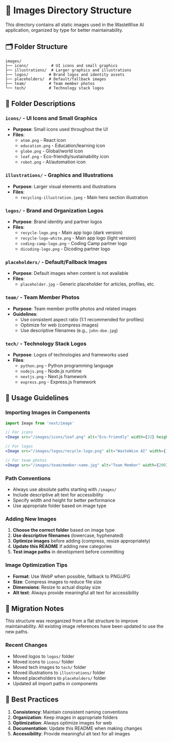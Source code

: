 # 📁 Images Directory Structure

This directory contains all static images used in the WasteWise AI application, organized by type for better maintainability.

## 🗂️ Folder Structure

```
images/
├── icons/          # UI icons and small graphics
├── illustrations/  # Larger graphics and illustrations
├── logos/         # Brand logos and identity assets
├── placeholders/  # Default/fallback images
├── team/          # Team member photos
└── tech/          # Technology stack logos
```

## 📂 Folder Descriptions

### `icons/` - UI Icons and Small Graphics
- **Purpose**: Small icons used throughout the UI
- **Files**: 
  - `atom.png` - React icon
  - `education.png` - Education/learning icon
  - `globe.png` - Global/world icon
  - `leaf.png` - Eco-friendly/sustainability icon
  - `robot.png` - AI/automation icon

### `illustrations/` - Graphics and Illustrations
- **Purpose**: Larger visual elements and illustrations
- **Files**:
  - `recycling-illustration.jpeg` - Main hero section illustration

### `logos/` - Brand and Organization Logos
- **Purpose**: Brand identity and partner logos
- **Files**:
  - `recycle-logo.png` - Main app logo (dark version)
  - `recycle-logo-white.png` - Main app logo (light version)
  - `coding-camp-logo.png` - Coding Camp partner logo
  - `dicoding-logo.png` - Dicoding partner logo

### `placeholders/` - Default/Fallback Images
- **Purpose**: Default images when content is not available
- **Files**:
  - `placeholder.jpg` - Generic placeholder for articles, profiles, etc.

### `team/` - Team Member Photos
- **Purpose**: Team member profile photos and related images
- **Guidelines**:
  - Use consistent aspect ratio (1:1 recommended for profiles)
  - Optimize for web (compress images)
  - Use descriptive filenames (e.g., `john-doe.jpg`)

### `tech/` - Technology Stack Logos
- **Purpose**: Logos of technologies and frameworks used
- **Files**:
  - `python.png` - Python programming language
  - `nodejs.png` - Node.js runtime
  - `nextjs.png` - Next.js framework
  - `express.png` - Express.js framework

## 🔧 Usage Guidelines

### Importing Images in Components
```jsx
import Image from 'next/image'

// For icons
<Image src="/images/icons/leaf.png" alt="Eco-friendly" width={32} height={32} />

// For logos
<Image src="/images/logos/recycle-logo.png" alt="WasteWise AI" width={120} height={40} />

// For team photos
<Image src="/images/team/member-name.jpg" alt="Team Member" width={200} height={200} />
```

### Path Conventions
- Always use absolute paths starting with `/images/`
- Include descriptive alt text for accessibility
- Specify width and height for better performance
- Use appropriate folder based on image type

### Adding New Images
1. **Choose the correct folder** based on image type
2. **Use descriptive filenames** (lowercase, hyphenated)
3. **Optimize images** before adding (compress, resize appropriately)
4. **Update this README** if adding new categories
5. **Test image paths** in development before committing

### Image Optimization Tips
- **Format**: Use WebP when possible, fallback to PNG/JPG
- **Size**: Compress images to reduce file size
- **Dimensions**: Resize to actual display size
- **Alt text**: Always provide meaningful alt text for accessibility

## 🔄 Migration Notes

This structure was reorganized from a flat structure to improve maintainability. All existing image references have been updated to use the new paths.

### Recent Changes
- Moved logos to `logos/` folder
- Moved icons to `icons/` folder  
- Moved tech images to `tech/` folder
- Moved illustrations to `illustrations/` folder
- Moved placeholders to `placeholders/` folder
- Updated all import paths in components

## 📝 Best Practices

1. **Consistency**: Maintain consistent naming conventions
2. **Organization**: Keep images in appropriate folders
3. **Optimization**: Always optimize images for web
4. **Documentation**: Update this README when making changes
5. **Accessibility**: Provide meaningful alt text for all images
